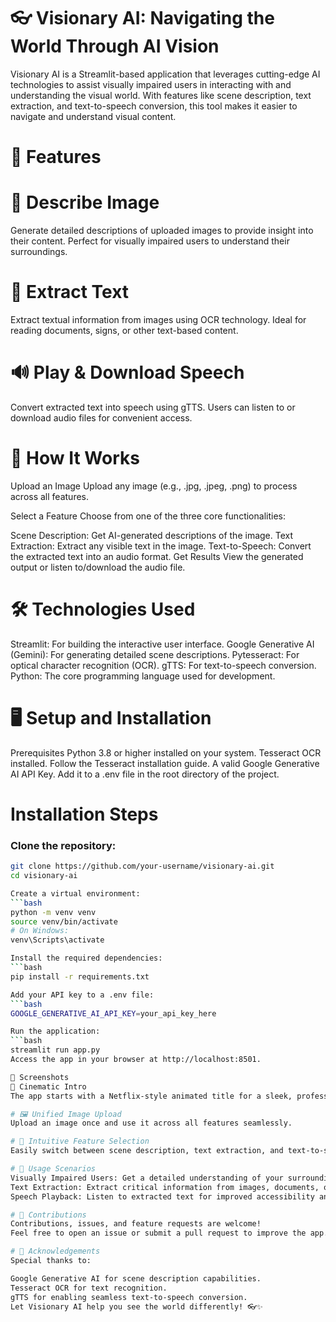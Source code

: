 # 👓 Visionary AI: Navigating the World Through AI Vision
Visionary AI is a Streamlit-based application that leverages cutting-edge AI technologies to assist visually impaired users in interacting with and understanding the visual world. With features like scene description, text extraction, and text-to-speech conversion, this tool makes it easier to navigate and understand visual content.

# 🌟 Features
# 📜 Describe Image
Generate detailed descriptions of uploaded images to provide insight into their content. Perfect for visually impaired users to understand their surroundings.

# 📝 Extract Text
Extract textual information from images using OCR technology. Ideal for reading documents, signs, or other text-based content.

# 🔊 Play & Download Speech
Convert extracted text into speech using gTTS. Users can listen to or download audio files for convenient access.

# 🚀 How It Works
Upload an Image
Upload any image (e.g., .jpg, .jpeg, .png) to process across all features.

Select a Feature
Choose from one of the three core functionalities:

Scene Description: Get AI-generated descriptions of the image.
Text Extraction: Extract any visible text in the image.
Text-to-Speech: Convert the extracted text into an audio format.
Get Results
View the generated output or listen to/download the audio file.

# 🛠️ Technologies Used
Streamlit: For building the interactive user interface.
Google Generative AI (Gemini): For generating detailed scene descriptions.
Pytesseract: For optical character recognition (OCR).
gTTS: For text-to-speech conversion.
Python: The core programming language used for development.

# 🖥️ Setup and Installation
Prerequisites
Python 3.8 or higher installed on your system.
Tesseract OCR installed. Follow the Tesseract installation guide.
A valid Google Generative AI API Key. Add it to a .env file in the root directory of the project.
# Installation Steps

### Clone the repository:
```bash
git clone https://github.com/your-username/visionary-ai.git
cd visionary-ai

Create a virtual environment:
```bash
python -m venv venv
source venv/bin/activate
# On Windows:
venv\Scripts\activate

Install the required dependencies:
```bash
pip install -r requirements.txt

Add your API key to a .env file:
```bash
GOOGLE_GENERATIVE_AI_API_KEY=your_api_key_here

Run the application:
```bash
streamlit run app.py
Access the app in your browser at http://localhost:8501.

📸 Screenshots
🎥 Cinematic Intro
The app starts with a Netflix-style animated title for a sleek, professional look.

# 🖼️ Unified Image Upload
Upload an image once and use it across all features seamlessly.

# 🎯 Intuitive Feature Selection
Easily switch between scene description, text extraction, and text-to-speech conversion using feature-specific buttons.

# 📝 Usage Scenarios
Visually Impaired Users: Get a detailed understanding of your surroundings through AI-generated image descriptions.
Text Extraction: Extract critical information from images, documents, or signs.
Speech Playback: Listen to extracted text for improved accessibility and convenience.

# 🤝 Contributions
Contributions, issues, and feature requests are welcome!
Feel free to open an issue or submit a pull request to improve the app.

# 🌟 Acknowledgements
Special thanks to:

Google Generative AI for scene description capabilities.
Tesseract OCR for text recognition.
gTTS for enabling seamless text-to-speech conversion.
Let Visionary AI help you see the world differently! 👓✨
